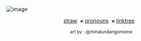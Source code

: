 

![image](https://github.com/user-attachments/assets/c7626058-3c20-4675-b9a3-8f8fa9e19b54)

  
<div align="center">

[straw](https://danganyuri.straw.page/)
&nbsp;⨳
[pronouns](https://pronouns.cc/@ghostlysorrows)
&nbsp;⨳
[linktree](https://linktr.ee/ghostlysorrows)
&nbsp;&nbsp;

<p align="center"> <sub> art by : @/ninalundangomomo</p>
